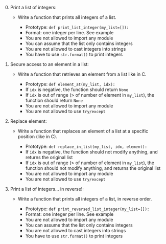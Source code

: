 
0. Print a list of integers:
   - Write a function that prints all integers of a list.

       - Prototype: `def print_list_integer(my_list=[]):`
       - Format: one integer per line. See example
       - You are not allowed to import any module
       - You can assume that the list only contains integers
       - You are not allowed to cast integers into strings
       - You have to use `str.format()` to print integers

1. Secure access to an element in a list:
   - Write a function that retrieves an element from a list like in C.

       - Prototype: `def element_at(my_list, idx):`
       - If `idx` is negative, the function should return `None`
       - If `idx` is out of range (> of number of element in `my_list`), the function should return `None`
       - You are not allowed to import any module
       - You are not allowed to use `try/except`

2. Replace element:
   - Write a function that replaces an element of a list at a specific position (like in C).

       - Prototype: `def replace_in_list(my_list, idx, element):`
       - If `idx` is negative, the function should not modify anything, and returns the original list
       - If `idx` is out of range (> of number of element in `my_list`), the function should not modify anything, and returns the original list
       - You are not allowed to import any module
       - You are not allowed to use `try/except`

3. Print a list of integers... in reverse!:
   - Write a function that prints all integers of a list, in reverse order.

       - Prototype: `def print_reversed_list_integer(my_list=[]):`
       - Format: one integer per line. See example
       - You are not allowed to import any module
       - You can assume that the list only contains integers
       - You are not allowed to cast integers into strings
       - You have to use `str.format()` to print integers
